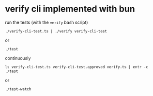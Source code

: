 # verify cli implemented with bun

run the tests (with the `verify` bash script)

```shell
./verify-cli-test.ts | ./verify verify-cli-test
```

or

```shell
./test
```

continuously

```shell
ls verify-cli-test.ts verify-cli-test.approved verify.ts | entr -c ./test
```

or

```shell
./test-watch
```
